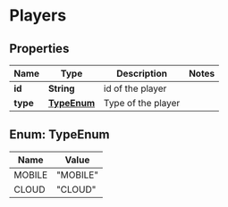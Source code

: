 

# Players


## Properties

| Name | Type | Description | Notes |
|------------ | ------------- | ------------- | -------------|
|**id** | **String** | id of the player |  |
|**type** | [**TypeEnum**](#TypeEnum) | Type of the player |  |



## Enum: TypeEnum

| Name | Value |
|---- | -----|
| MOBILE | &quot;MOBILE&quot; |
| CLOUD | &quot;CLOUD&quot; |



